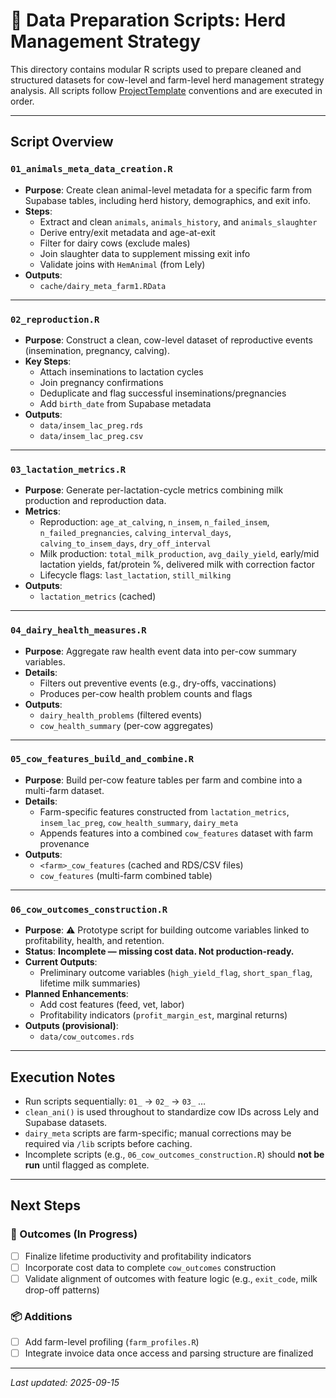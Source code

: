 # 🧪 Data Preparation Scripts: Herd Management Strategy

This directory contains modular R scripts used to prepare cleaned and structured datasets for cow-level and farm-level herd management strategy analysis. All scripts follow [ProjectTemplate](http://projecttemplate.net/) conventions and are executed in order.

---

## Script Overview

### `01_animals_meta_data_creation.R`
- **Purpose**: Create clean animal-level metadata for a specific farm from Supabase tables, including herd history, demographics, and exit info.
- **Steps**:
  - Extract and clean `animals`, `animals_history`, and `animals_slaughter`
  - Derive entry/exit metadata and age-at-exit
  - Filter for dairy cows (exclude males)
  - Join slaughter data to supplement missing exit info
  - Validate joins with `HemAnimal` (from Lely)
- **Outputs**:
  - `cache/dairy_meta_farm1.RData`

---

### `02_reproduction.R`
- **Purpose**: Construct a clean, cow-level dataset of reproductive events (insemination, pregnancy, calving).
- **Key Steps**:
  - Attach inseminations to lactation cycles
  - Join pregnancy confirmations
  - Deduplicate and flag successful inseminations/pregnancies
  - Add `birth_date` from Supabase metadata
- **Outputs**:
  - `data/insem_lac_preg.rds`
  - `data/insem_lac_preg.csv`

---

### `03_lactation_metrics.R`
- **Purpose**: Generate per-lactation-cycle metrics combining milk production and reproduction data.
- **Metrics**:
  - Reproduction: `age_at_calving`, `n_insem`, `n_failed_insem`, `n_failed_pregnancies`, `calving_interval_days`, `calving_to_insem_days`, `dry_off_interval`
  - Milk production: `total_milk_production`, `avg_daily_yield`, early/mid lactation yields, fat/protein %, delivered milk with correction factor
  - Lifecycle flags: `last_lactation`, `still_milking`
- **Outputs**:
  - `lactation_metrics` (cached)

---

### `04_dairy_health_measures.R`
- **Purpose**: Aggregate raw health event data into per-cow summary variables.
- **Details**:
  - Filters out preventive events (e.g., dry-offs, vaccinations)
  - Produces per-cow health problem counts and flags
- **Outputs**:
  - `dairy_health_problems` (filtered events)
  - `cow_health_summary` (per-cow aggregates)

---

### `05_cow_features_build_and_combine.R`
- **Purpose**: Build per-cow feature tables per farm and combine into a multi-farm dataset.
- **Details**:
  - Farm-specific features constructed from `lactation_metrics`, `insem_lac_preg`, `cow_health_summary`, `dairy_meta`
  - Appends features into a combined `cow_features` dataset with farm provenance
- **Outputs**:
  - `<farm>_cow_features` (cached and RDS/CSV files)
  - `cow_features` (multi-farm combined table)

---

### `06_cow_outcomes_construction.R`
- **Purpose**: ⚠️ Prototype script for building outcome variables linked to profitability, health, and retention.
- **Status**: **Incomplete — missing cost data. Not production-ready.**
- **Current Outputs**:
  - Preliminary outcome variables (`high_yield_flag`, `short_span_flag`, lifetime milk summaries)
- **Planned Enhancements**:
  - Add cost features (feed, vet, labor)
  - Profitability indicators (`profit_margin_est`, marginal returns)
- **Outputs (provisional)**:
  - `data/cow_outcomes.rds`

---

## Execution Notes

- Run scripts sequentially: `01_` → `02_` → `03_` …
- `clean_ani()` is used throughout to standardize cow IDs across Lely and Supabase datasets.
- `dairy_meta` scripts are farm-specific; manual corrections may be required via `/lib` scripts before caching.
- Incomplete scripts (e.g., `06_cow_outcomes_construction.R`) should **not be run** until flagged as complete.

---

## Next Steps

### 🎯 Outcomes (In Progress)
- [ ] Finalize lifetime productivity and profitability indicators
- [ ] Incorporate cost data to complete `cow_outcomes` construction
- [ ] Validate alignment of outcomes with feature logic (e.g., `exit_code`, milk drop-off patterns)

### 📦 Additions
- [ ] Add farm-level profiling (`farm_profiles.R`)
- [ ] Integrate invoice data once access and parsing structure are finalized

---

*Last updated: 2025-09-15*